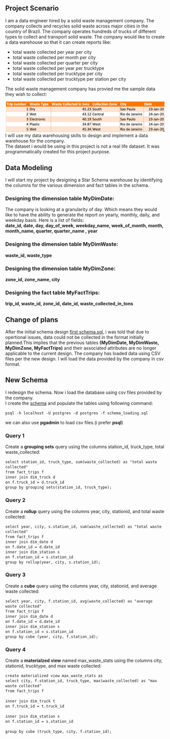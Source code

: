 ## Project Scenario
I am a data engineer hired by a solid waste management company. The company collects and recycles solid waste across major cities in the country of Brazil. The company operates hundreds of trucks of different types to collect and transport solid waste. The company would like to create a data warehouse so that it can create reports like:
- total waste collected per year per city
- total waste collected per month per city
- total waste collected per quarter per city
- total waste collected per year per trucktype
- total waste collected per trucktype per city
- total waste collected per trucktype per station per city 

The solid waste management company has provied me the sample data they wish to collect:

![Alt text](https://github.com/alireza-gharibi/Portfolio/blob/main/Data%20Warehouse%20Project/solid-waste-trips-new.png)
I will use my data warehousing skills to design and implement a data warehouse for the company. \
The dataset i would be using in this project is not a real life dataset. It was programmatically created for this project purpose.

## Data Modeling
I will start my project by designing a Star Schema warehouse by identifying the columns for the various dimension and fact tables in the schema.
### Designing the dimension table **MyDimDate**:
The company is looking at a granularity of day. Which means they would like to have the ability to generate the report on yearly, monthly, daily, and weekday basis. Here is a list of fields:\
**date_id, date, day, day_of_week, weekday_name, week_of_month,  month, month_name, quarter, quarter_name , year**
### Designing the dimension table **MyDimWaste**:
**waste_id, waste_type**
### Designing the dimension table **MyDimZone**:
**zone_id, zone_name, city**
### Designing the fact table **MyFactTrips**:
**trip_id, waste_id, zone_id, date_id, waste_collected_in_tons**
## Change of plans
After the initial schema design [first schema.sql](https://github.com/alireza-gharibi/Portfolio/blob/main/Data%20Warehouse%20Project/First%20Schema.sql), i was told that due to opertional issues, data could not be collected in the format initially planned.This implies that the previous tables **(MyDimDate, MyDimWaste, MyDimZone, MyFactTrips)** and their associated attributes are no longer applicable to the current design. The company has loaded data using CSV files per the new design. I will load the data provided by the company in csv format.
## New Schema
I redesign the schema.
Now i load the database using csv files provided by the company.\
I create the [schema](https://github.com/alireza-gharibi/Portfolio/blob/main/Data%20Warehouse%20Project/schema_loading.sql) and populate the tables using following command:
```
psql -h localhost -U postgres -d postgres -f schema_loading.sql
```
 we can also use **pgadmin** to load csv files.(i prefer **psql**)
### Query 1
Create a **grouping sets** query using the columns station_id, truck_type, total waste_collected: 
```
select station_id, truck_type, sum(waste_collected) as "total waste collected"
from fact_trips f 
inner join dim_truck d
on f.truck_id = d.truck_id
group by grouping sets(station_id, truck_type);
```
### Query 2
Create a **rollup** query using the columns year, city, stationid, and total waste collected:
```
select year, city, s.station_id, sum(waste_collected) as "total waste collected"
from fact_trips f 
inner join dim_date d
on f.date_id = d.date_id
inner join dim_station s
on f.station_id = s.station_id 
group by rollup(year, city, s.station_id);
```
### Query 3
Create a **cube** query using the columns year, city, stationid, and average waste collected:
```
select year, city, f.station_id, avg(waste_collected) as "average waste collected"
from fact_trips f 
inner join dim_date d
on f.date_id = d.date_id
inner join dim_station s
on f.station_id = s.station_id 
group by cube (year, city, f.station_id);

```
### Query 4
Create a **materialzed view** named max_waste_stats using the columns city, stationid, trucktype, and max waste collected:
```
create materialized view max_waste_stats as
select city, f.station_id, truck_type, max(waste_collected) as "max waste collected"
from fact_trips f 

inner join dim_truck t
on f.truck_id = t.truck_id 

inner join dim_station s
on f.station_id = s.station_id 

group by cube (truck_type, city, f.station_id);
```









